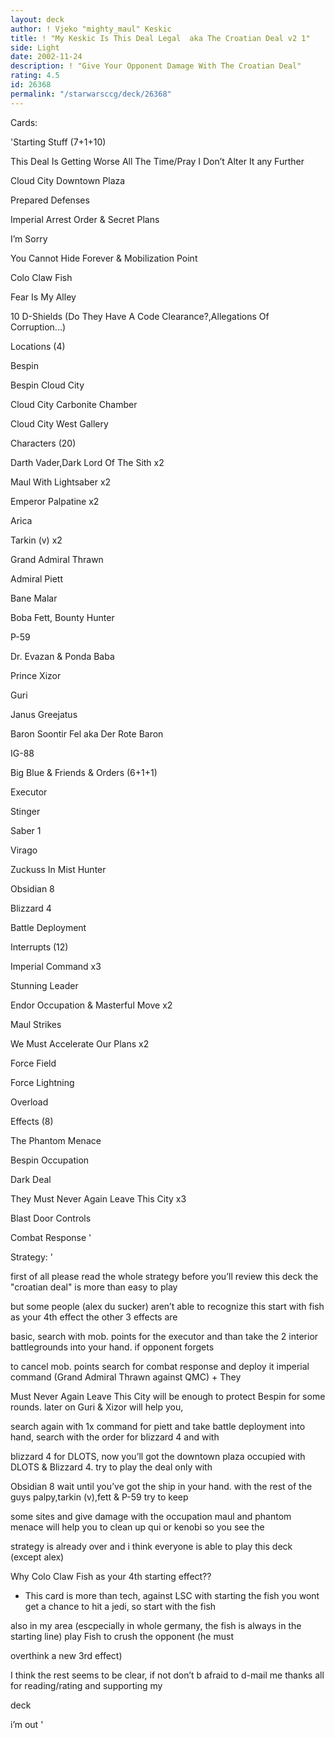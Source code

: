 ```yaml
---
layout: deck
author: ! Vjeko "mighty_maul" Keskic
title: ! "My Keskic Is This Deal Legal  aka The Croatian Deal v2 1"
side: Light
date: 2002-11-24
description: ! "Give Your Opponent Damage With The Croatian Deal"
rating: 4.5
id: 26368
permalink: "/starwarsccg/deck/26368"
---
```

Cards: 

'Starting Stuff (7+1+10)


This Deal Is Getting Worse All The Time/Pray I Don’t Alter It any Further

Cloud City  Downtown Plaza

Prepared Defenses

Imperial Arrest Order & Secret Plans

I’m Sorry

You Cannot Hide Forever & Mobilization Point

Colo Claw Fish

Fear Is My Alley

10 D-Shields (Do They Have A Code Clearance?,Allegations Of Corruption...)




Locations (4)


Bespin

Bespin  Cloud City

Cloud City  Carbonite Chamber

Cloud City  West Gallery


Characters (20)


Darth Vader,Dark Lord Of The Sith x2

Maul With Lightsaber x2

Emperor Palpatine x2

Arica

Tarkin (v) x2

Grand Admiral Thrawn

Admiral Piett

Bane Malar

Boba Fett, Bounty Hunter

P-59

Dr. Evazan & Ponda Baba 

Prince Xizor

Guri

Janus Greejatus

Baron Soontir Fel aka Der Rote Baron

IG-88


Big Blue & Friends & Orders (6+1+1)


Executor

Stinger

Saber 1

Virago

Zuckuss In Mist Hunter

Obsidian 8

Blizzard 4

Battle Deployment


Interrupts (12)


Imperial Command x3

Stunning Leader

Endor Occupation & Masterful Move x2

Maul Strikes 

We Must Accelerate Our Plans x2

Force Field

Force Lightning

Overload


Effects (8)


The Phantom Menace 

Bespin Occupation 

Dark Deal

They Must Never Again Leave This City x3

Blast Door Controls

Combat Response '

Strategy: '

first of all please read the whole strategy before you’ll review this deck the "croatian deal" is more than easy to play

but some people (alex du sucker) aren’t able to recognize this start with fish as your 4th effect the other 3 effects are

basic, search with mob. points for the executor and than take the 2 interior battlegrounds into your hand. if opponent forgets

to cancel mob. points search for combat response and deploy it imperial command (Grand Admiral Thrawn against QMC) + They 

Must Never Again Leave This City will be enough to protect Bespin for some rounds. later on Guri & Xizor will help you, 

search again with 1x command for piett and take battle deployment into hand, search with the order for blizzard 4 and with

blizzard 4 for DLOTS, now you’ll got the downtown plaza occupied with DLOTS & Blizzard 4. try to play the deal only with

Obsidian 8 wait until you’ve got the ship in your hand. with the rest of the guys palpy,tarkin (v),fett & P-59 try to keep

some sites and give damage with the occupation maul and phantom menace will help you to clean up qui or kenobi so you see the

strategy is already over and i think everyone is able to play this deck (except alex)


Why Colo Claw Fish as your 4th starting effect??


- This card is more than tech, against LSC with starting the fish you wont get a chance to hit a jedi, so start with the fish

also in my area (escpecially in whole germany, the fish is always in the starting line) play Fish to crush the opponent (he must

overthink a new 3rd effect)


I think the rest seems to be clear, if not don’t b afraid to d-mail me thanks all for reading/rating and supporting my 

deck



i’m out '
